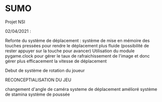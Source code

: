 # SUMO
Projet NSI 

02/04/2021 :

Refonte du système de déplacement : 
système de mise en mémoire des touches pressées pour rendre le déplacement plus fluide (possibilité de rester appuyer sur la touche pour avancer)
Utilisation du module pygame.clock pour gérer le taux de rafraichissement de l'image et donc gérer plus efficacement la vitesse de déplacement

Debut de système de rotation du joueur

RECONCEPTIALISATION DU JEU

changement d'angle de caméra
systeme de déplacement amélioré 
système de stamina 
système de poussée
